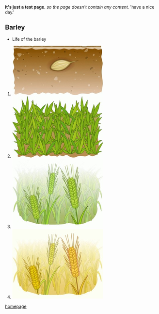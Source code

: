 **it's just a test page.**
_so the page doesn't contain any content._
'have a nice day.'

## Barley
- Life of the barley
1. ![Image](barley1.jpg)
2. ![Image](barley2.jpg)
3. ![Image](barley3.jpg)
4. ![Image](barley4.jpg)

[homepage](http://borisbeom.github.io)
